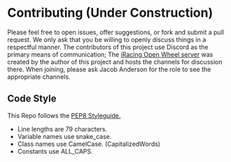 # Contributing (Under Construction)

Please feel free to open issues, offer suggestions, or fork and submit a pull request. We only ask that you be willing to openly discuss things in a respectful manner. The contributors of this project use Discord as the primary means of communication; The [iRacing Open Wheel server](https://discord.gg/UwnhM7w) was created by the author of this project and hosts the channels for discussion there. When joining, please ask Jacob Anderson for the role to see the appropriate channels.

## Code Style

This Repo follows the [PEP8 Styleguide.](https://www.python.org/dev/peps/pep-0008/)

- Line lengths are 79 characters.
- Variable names use snake_case.
- Class names use CamelCase. (CapitalizedWords)
- Constants use ALL_CAPS.

